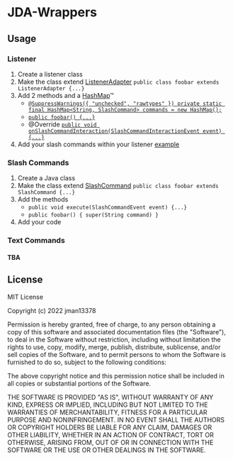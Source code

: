 # JDA-Wrappers

## Usage

### Listener

1. Create a listener class 
2. Make the class extend [ListenerAdapter](https://ci.dv8tion.net/job/JDA5/javadoc/net/dv8tion/jda/api/hooks/ListenerAdapter.html) `public class foobar extends ListenerAdapter {...}`
3. Add 2 methods and a [HashMap](https://docs.oracle.com/javase/8/docs/api/java/util/HashMap.html)™
    - [`@SuppressWarnings({ "unchecked", "rawtypes" })
    private static final HashMap<String, SlashCommand> commands = new HashMap();`](https://github.com/jman13378/JDA-Wrappers/blob/main/SlashCommand/examples/listener.java#L36)
    - [`public foobar() {...}`](https://github.com/jman13378/JDA-Wrappers/blob/main/SlashCommand/examples/listener.java#L38)
    - @Override [`public void onSlashCommandInteraction(SlashCommandInteractionEvent event) {...}`](https://github.com/jman13378/JDA-Wrappers/blob/main/SlashCommand/examples/listener.java#L46)
4. Add your slash commands within your listener [example](https://github.com/jman13378/JDA-Wrappers/blob/main/SlashCommand/examples/listener.java#L40)

### Slash Commands

1. Create a Java class
2. Make the class extend [SlashCommand](https://github.com/jman13378/JDA-Wrappers/blob/main/SlashCommand/SlashCommand.java) `public class foobar extends SlashCommand {...}`
3. Add the methods 
    - `public void execute(SlashCommandEvent event) {...}`
    - `public foobar() { super(String command) }`
4. Add your code

### Text Commands

#### TBA

## License

MIT License

Copyright (c) 2022 jman13378

Permission is hereby granted, free of charge, to any person obtaining a copy
of this software and associated documentation files (the "Software"), to deal
in the Software without restriction, including without limitation the rights
to use, copy, modify, merge, publish, distribute, sublicense, and/or sell
copies of the Software, and to permit persons to whom the Software is
furnished to do so, subject to the following conditions:

The above copyright notice and this permission notice shall be included in all
copies or substantial portions of the Software.

THE SOFTWARE IS PROVIDED "AS IS", WITHOUT WARRANTY OF ANY KIND, EXPRESS OR
IMPLIED, INCLUDING BUT NOT LIMITED TO THE WARRANTIES OF MERCHANTABILITY,
FITNESS FOR A PARTICULAR PURPOSE AND NONINFRINGEMENT. IN NO EVENT SHALL THE
AUTHORS OR COPYRIGHT HOLDERS BE LIABLE FOR ANY CLAIM, DAMAGES OR OTHER
LIABILITY, WHETHER IN AN ACTION OF CONTRACT, TORT OR OTHERWISE, ARISING FROM,
OUT OF OR IN CONNECTION WITH THE SOFTWARE OR THE USE OR OTHER DEALINGS IN THE
SOFTWARE.
